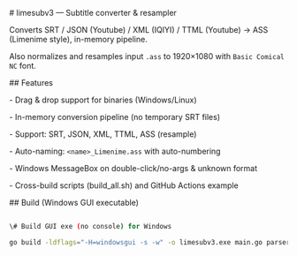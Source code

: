\# limesubv3 — Subtitle converter \& resampler



Converts SRT / JSON (Youtube) / XML (IQIYI) / TTML (Youtube) → ASS (Limenime style), in-memory pipeline.

Also normalizes and resamples input `.ass` to 1920×1080 with `Basic Comical NC` font.



\## Features

\- Drag \& drop support for binaries (Windows/Linux)

\- In-memory conversion pipeline (no temporary SRT files)

\- Support: SRT, JSON, XML, TTML, ASS (resample)

\- Auto-naming: `<name>_Limenime.ass` with auto-numbering

\- Windows MessageBox on double-click/no-args \& unknown format

\- Cross-build scripts (build_all.sh) and GitHub Actions example



\## Build (Windows GUI executable)

```bash

\# Build GUI exe (no console) for Windows

go build -ldflags="-H=windowsgui -s -w" -o limesubv3.exe main.go parsers.go pipeline.go ass_resample.go utils.go messagebox_windows.go





